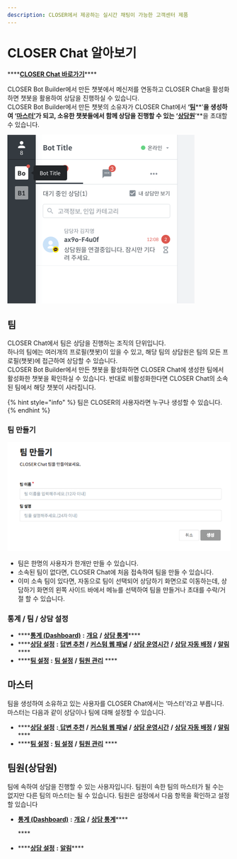 ```yaml
---
description: CLOSER에서 제공하는 실시간 채팅이 가능한 고객센터 제품
---
```


# CLOSER Chat 알아보기

\*\*\*\*[**CLOSER Chat 바로가기**](https://chat.closer.ai)\*\*\*\*

CLOSER Bot Builder에서 만든 챗봇에서 메신저를 연동하고 CLOSER Chat을 활성화하면 챗봇을 활용하여 상담을 진행하실 수 있습니다.  
CLOSER Bot Builder에서 만든 챗봇의 소유자가 CLOSER Chat에서 **‘**[**팀**](./#team)**’**을 생성하여 **‘**[**마스터’**](./#master)가 되고, 소유한 챗봇들에서 함께 상담을 진행할 수 있는 **‘**[**상담원**](./#member)**’**을 초대할 수 있습니다.

![](../../.gitbook/assets/openbeta_chat_-_.png)

## 팀 <a id="team"></a>

CLOSER Chat에서 팀은 상담을 진행하는 조직의 단위입니다.  
하나의 팀에는 여러개의 프로필\(챗봇\)이 있을 수 있고, 해당 팀의 상담원은 팀의 모든 프로필\(챗봇\)에 접근하여 상담할 수 있습니다.  
CLOSER Bot Builder에서 만든 챗봇을 활성화하면 CLOSER Chat에 생성한 팀에서 활성화한 챗봇을 확인하실 수 있습니다. 반대로 비활성화한다면 CLOSER Chat의 소속된 팀에서 해당 챗봇이 사라집니다.

{% hint style="info" %}
팀은 CLOSER의 사용자라면 누구나 생성할 수 있습니다.
{% endhint %}

### 팀 만들기 <a id="new-team"></a>

![&#xD300; &#xB9CC;&#xB4E4;&#xAE30; &#xD654;&#xBA74; &#xC608;&#xC2DC;](../../.gitbook/assets/undefined%20%2819%29.png)

* 팀은 한명의 사용자가 한개만 만들 수 있습니다.
* 소속된 팀이 없다면, CLOSER Chat에 처음 접속하여 팀을 만들 수 있습니다.
* 이미 소속 팀이 있다면, 자동으로 팀이 선택되어 상담하기 화면으로  이동하는데, 상담하기 화면의 왼쪽 사이드 바에서 메뉴를 선택하여 팀을 만들거나 초대를 수락/거절 할 수 있습니다.

### 통계 / 팀 / 상담 설정 <a id="settings"></a>

* \*\*\*\*[**통계 \(Dashboard\)**](../dashboard.md) **:** [**개요**](../dashboard.md#overview) **/** [**상담 통계**](../dashboard.md#conversation-statistics)\*\*\*\*
* \*\*\*\*[**상담 설정**](../settings/conversations.md) **:** [**답변 추천**](../settings/conversations.md#recommended-answer) **/** [**커스텀 웹 패널**](../settings/conversations.md#custom-web-panel) **/** [**상담 운영시간**](../settings/conversations.md#operating-hour) **/** [**상담 자동 배정**](../settings/conversations.md#automatic-assignment) **/** [**알림**](../settings/conversations.md#notification)\*\*\*\*
* \*\*\*\*[**팀 설정**](../settings/teams.md) **:** [**팀 설정**](../settings/teams.md#team-setting) **/** [**팀원 관리**](../settings/teams.md#manage-members) ****

## 마스터 <a id="master"></a>

팀을 생성하여 소유하고 있는 사용자를 CLOSER Chat에서는 ‘마스터'라고 부릅니다.  
마스터는 다음과 같이 상담이나 팀에 대해 설정할 수 있습니다.

* \*\*\*\*[**상담 설정**](../settings/conversations.md) **:**[ ](../settings/conversations.md#recommended-answer) [**답변 추천**](../settings/conversations.md#recommended-answer) **/** [**커스텀 웹 패널**](../settings/conversations.md#custom-web-panel) **/** [**상담 운영시간**](../settings/conversations.md#operating-hour) **/** [**상담 자동 배정**](../settings/conversations.md#automatic-assignment) **/** [**알림**](../settings/conversations.md#notification)\*\*\*\*
* \*\*\*\*[**팀 설정**](../settings/teams.md) **:** [**팀 설정**](../settings/teams.md#team-setting) **/** [**팀원 관리**](../settings/teams.md#manage-members) ****

## 팀원\(상담원\) <a id="member"></a>

팀에 속하여 상담을 진행할 수 있는 사용자입니다. 팀원이 속한 팀의 마스터가 될 수는 없지만 다른 팀의 마스터는 될 수 있습니다. 팀원은 설정에서 다음 항목을 확인하고 설정할  있습니다

* [**통계 \(Dashboard\)**](../dashboard.md) **:** [**개요**](../dashboard.md#overview) **/** [**상담 통계**](../dashboard.md#conversation-statistics)\*\*\*\*

  \*\*\*\*

* \*\*\*\*[**상담 설정**](../settings/conversations.md) **:** [**알림**](../settings/conversations.md#notification)\*\*\*\*



